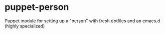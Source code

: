puppet-person
=============

Puppet module for setting up a "person" with fresh dotfiles and an emacs.d (highly specialized)
